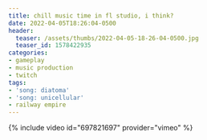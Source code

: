 ```yaml
---
title: chill music time in fl studio, i think?
date: 2022-04-05T18:26:04-0500
header:
  teaser: /assets/thumbs/2022-04-05-18-26-04-0500.jpg
  teaser_id: 1578422935
categories:
- gameplay
- music production
- twitch
tags:
- 'song: diatoma'
- 'song: unicellular'
- railway empire
---
```

{% include video id="697821697" provider="vimeo" %}
